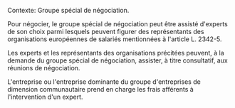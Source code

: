 Contexte: Groupe spécial de négociation.

Pour négocier, le groupe spécial de négociation peut être assisté d'experts de son choix parmi lesquels peuvent figurer des représentants des organisations européennes de salariés mentionnées à l'article L. 2342-5.

Les experts et les représentants des organisations précitées peuvent, à la demande du groupe spécial de négociation, assister, à titre consultatif, aux réunions de négociation.

L'entreprise ou l'entreprise dominante du groupe d'entreprises de dimension communautaire prend en charge les frais afférents à l'intervention d'un expert.